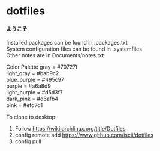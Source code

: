 # dotfiles
#### ようこそ
Installed packages can be found in .packages.txt<br/>
System configuration files can be found in .systemfiles<br/>
Other notes are in Documents/notes.txt

Color Palette
gray = #70727f <br/>
light_gray = #bab9c2 <br/>
blue_purple = #495c97 <br/>
purple = #a6a8d9 <br/>
light_purple = #d5d3f7 <br/>
dark_pink = #d6afb4 <br/>
pink = #efd7d1

To clone to desktop:
1. Follow https://wiki.archlinux.org/title/Dotfiles
2. config remote add https://www.github.com/iscii/dotfiles
3. config pull
